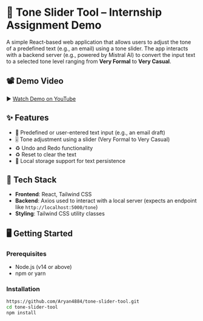 # 🎯 Tone Slider Tool – Internship Assignment Demo

A simple React-based web application that allows users to adjust the tone of a predefined text (e.g., an email) using a tone slider. The app interacts with a backend server (e.g., powered by Mistral AI) to convert the input text to a selected tone level ranging from **Very Formal** to **Very Casual**.

## 📽 Demo Video

▶️ [Watch Demo on YouTube](https://youtu.be/r9NkHiWPHjs)



## ✨ Features

- 📜 Predefined or user-entered text input (e.g., an email draft)
- 🎚️ Tone adjustment using a slider (Very Formal to Very Casual)
- ♻️ Undo and Redo functionality
- ♻️ Reset to clear the text
- 💾 Local storage support for text persistence

## 🚀 Tech Stack

- **Frontend**: React, Tailwind CSS
- **Backend**: Axios used to interact with a local server (expects an endpoint like `http://localhost:5000/tone`)
- **Styling**: Tailwind CSS utility classes

## 🖥️ Getting Started

### Prerequisites

- Node.js (v14 or above)
- npm or yarn

### Installation

```bash
https://github.com/Aryan4884/tone-slider-tool.git
cd tone-slider-tool
npm install
